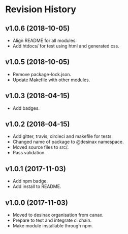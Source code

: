 Revision History
=======================



v1.0.6 (2018-10-05)
------------------------

* Align README for all modules.
* Add htdocs/ for test using html and generated css.



v1.0.5 (2018-10-05)
------------------------

* Remove package-lock.json.
* Update Makefile with other modules.



v1.0.3 (2018-04-15)
------------------------

* Add badges.



v1.0.2 (2018-04-15)
------------------------

* Add gitter, travis, circleci and makefile for tests.
* Changed name of package to @desinax namespace.
* Moved source files to src/.
* Pass validation.


v1.0.1 (2017-11-03)
------------------------

* Add npm badge.
* Add install to README.



v1.0.0 (2017-11-03)
------------------------

* Moved to desinax organisation from canax.
* Prepare to test and integrate ci chain.
* Make module installable through npm.
